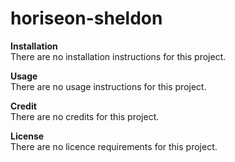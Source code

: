 # horiseon-sheldon

<!--This is my first Readme created using Markdown-->   
**Installation**\
There are no installation instructions for this project.   

**Usage**   
There are no usage instructions for this project.

**Credit**   
There are no credits for this project.

**License**   
There are no licence requirements for this project.  

